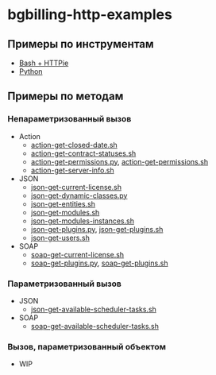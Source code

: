 # bgbilling-http-examples

## Примеры по инструментам

- [Bash + HTTPie](examples/httpie)
- [Python](examples/python)

## Примеры по методам

### Непараметризованный вызов

- Action
    - [action-get-closed-date.sh](examples/httpie/action-get-closed-date.sh)
    - [action-get-contract-statuses.sh](examples/httpie/action-get-contract-statuses.sh)
    - [action-get-permissions.py](examples/python/action-get-permissions.py), [action-get-permissions.sh](examples/httpie/action-get-permissions.sh)
    - [action-get-server-info.sh](examples/httpie/action-get-server-info.sh)
- JSON
    - [json-get-current-license.sh](examples/httpie/json-get-current-license.sh)
    - [json-get-dynamic-classes.py](examples/python/json-get-dynamic-classes.py)
    - [json-get-entities.sh](examples/httpie/json-get-entities.sh)
    - [json-get-modules.sh](examples/httpie/json-get-modules.sh)
    - [json-get-modules-instances.sh](examples/httpie/json-get-modules-instances.sh)
    - [json-get-plugins.py](examples/python/json-get-plugins.py), [json-get-plugins.sh](examples/httpie/json-get-plugins.sh)
    - [json-get-users.sh](examples/httpie/json-get-users.sh)
- SOAP
    - [soap-get-current-license.sh](examples/httpie/soap-get-current-license.sh)
    - [soap-get-plugins.py](examples/python/soap-get-plugins.py), [soap-get-plugins.sh](examples/httpie/soap-get-plugins.sh)

### Параметризованный вызов

- JSON
    - [json-get-available-scheduler-tasks.sh](examples/httpie/json-get-available-scheduler-tasks.sh)
- SOAP
    - [soap-get-available-scheduler-tasks.sh](examples/httpie/soap-get-available-scheduler-tasks.sh)

### Вызов, параметризованный объектом

- WIP
